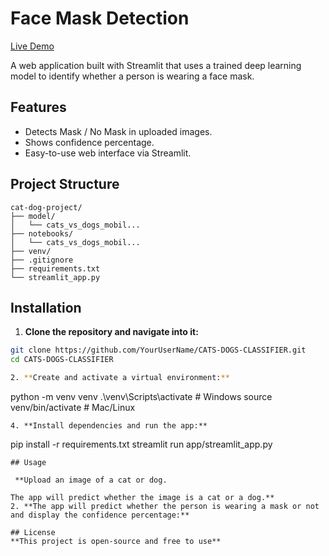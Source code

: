 # Face Mask Detection

[Live Demo](https://face-mask-detection-ongdh3wsxcarc75sv6xgs2.streamlit.app/)

A web application built with Streamlit that uses a trained deep learning model to identify whether a person is wearing a face mask.

## Features

- Detects Mask / No Mask in uploaded images.
- Shows confidence percentage.
- Easy-to-use web interface via Streamlit.

## Project Structure
```
cat-dog-project/
├── model/
│   └── cats_vs_dogs_mobil...
├── notebooks/
│   └── cats_vs_dogs_mobil...
├── venv/
├── .gitignore
├── requirements.txt
└── streamlit_app.py
```




## Installation

1. **Clone the repository and navigate into it:**

```bash
git clone https://github.com/YourUserName/CATS-DOGS-CLASSIFIER.git
cd CATS-DOGS-CLASSIFIER

2. **Create and activate a virtual environment:**
```
python -m venv venv
.\venv\Scripts\activate   # Windows
source venv/bin/activate  # Mac/Linux

```
4. **Install dependencies and run the app:**
```
pip install -r requirements.txt
streamlit run app/streamlit_app.py
```
## Usage

 **Upload an image of a cat or dog.

The app will predict whether the image is a cat or a dog.**
2. **The app will predict whether the person is wearing a mask or not and display the confidence percentage:**

## License
**This project is open-source and free to use**
